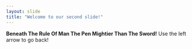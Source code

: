 ```yaml
---
layout: slide
title: "Welcome to our second slide!"
---
```

__Beneath The Rule Of Man The Pen Mightier Than The Sword!__
Use the left arrow to go back!
